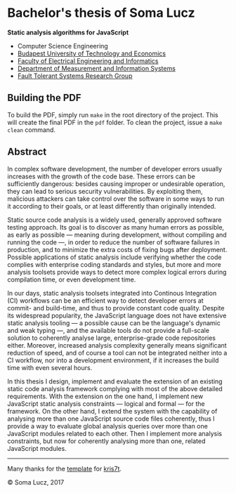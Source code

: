 # Bachelor's thesis of Soma Lucz

**Static analysis algorithms for JavaScript**

* Computer Science Engineering
* [Budapest University of Technology and Economics](http://www.bme.hu/?language=en)
* [Faculty of Electrical Engineering and Informatics](https://www.vik.bme.hu/en)
* [Department of Measurement and Information Systems](http://www.mit.bme.hu/eng/)
* [Fault Tolerant Systems Research Group](https://inf.mit.bme.hu/en)


## Building the PDF

To build the PDF, simply run `make` in the root directory of the project. This will create the final PDF in the `pdf` folder. To clean the project, issue a `make clean` command.


## Abstract

In complex software development, the number of developer errors usually increases with the growth of the code base. These errors can be sufficiently dangerous: besides causing improper or undesirable operation, they can lead to serious security vulnerabilities. By exploiting them, malicious attackers can take control over the software in some ways to run it according to their goals, or at least differently than originally intended.

Static source code analysis is a widely used, generally approved software testing approach. Its goal is to discover as many human errors as possible, as early as possible — meaning during development, without compiling and running the code —, in order to reduce the number of software failures in production, and to minimize the extra costs of fixing bugs after deployment. Possible applications of static analysis include verifying whether the code complies with enterprise coding standards and styles, but more and more analysis toolsets provide ways to detect more complex logical errors during compilation time, or even development time.

In our days, static analysis toolsets integrated into Continous Integration (CI) workflows can be an efficient way to detect developer errors at commit- and build-time, and thus to provide constant code quality. Despite its widespread popularity, the JavaScript language does not have extensive static analysis tooling — a possible cause can be the language's dynamic and weak typing —, and the available tools do not provide a full-scale solution to coherently analyse large, enterprise-grade code repositories either. Moreover, increased analysis complexity generally means significant reduction of speed, and of course a tool can not be integrated neither into a CI workflow, nor into a development environment, if it increases the build time with even several hours.

In this thesis I design, implement and evaluate the extension of an existing static code analysis framework complying with most of the above detailed requirements. With the extension on the one hand, I implement new JavaScript static analysis constraints — logical and formal — for the framework. On the other hand, I extend the system with the capability of analysing more than one JavaScript source code files coherently, thus I provide a way to evaluate global analysis queries over more than one JavaScript modules related to each other. Then I implement more analysis constraints, but now for coherently analysing more than one, related JavaScript modules.

---

Many thanks for the [template](https://github.com/kris7t/thesis-template-latex) for [kris7t](https://github.com/kris7t).

© Soma Lucz, 2017
